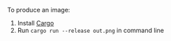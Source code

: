 To produce an image:

1. Install [Cargo](https://www.rust-lang.org/tools/install)
1. Run `cargo run --release out.png` in command line
